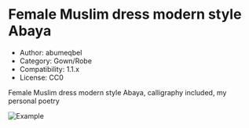 # Female Muslim dress modern style Abaya

* Author: abumeqbel
* Category: Gown/Robe
* Compatibility: 1.1.x
* License: CC0

Female Muslim dress modern style Abaya, calligraphy included, my personal poetry

![Example](Abaya-Modern.png)

